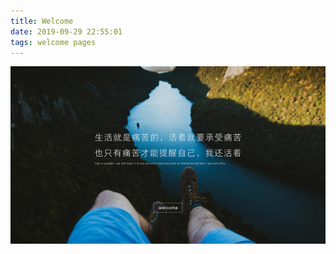 ```yaml
---
title: Welcome
date: 2019-09-29 22:55:01
tags: welcome pages
---
```

![enter description here](./images/7914235d3947665b9f91e39a500a20c8.jpg)